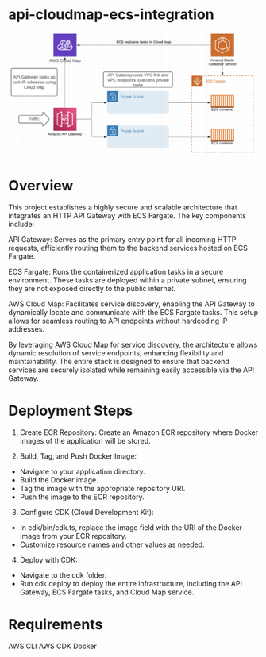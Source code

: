 # api-cloudmap-ecs-integration
![screenshot](Diagram.png)

# Overview

This project establishes a highly secure and scalable architecture that integrates an HTTP API Gateway with ECS Fargate. The key components include:

API Gateway: Serves as the primary entry point for all incoming HTTP requests, efficiently routing them to the backend services hosted on ECS Fargate.

ECS Fargate: Runs the containerized application tasks in a secure environment. These tasks are deployed within a private subnet, ensuring they are not exposed directly to the public internet.

AWS Cloud Map: Facilitates service discovery, enabling the API Gateway to dynamically locate and communicate with the ECS Fargate tasks. This setup allows for seamless routing to API endpoints without hardcoding IP addresses.

By leveraging AWS Cloud Map for service discovery, the architecture allows dynamic resolution of service endpoints, enhancing flexibility and maintainability. The entire stack is designed to ensure that backend services are securely isolated while remaining easily accessible via the API Gateway.


# Deployment Steps

1. Create ECR Repository: Create an Amazon ECR repository where Docker images of the application will be stored.

2. Build, Tag, and Push Docker Image:

- Navigate to your application directory.
- Build the Docker image.
- Tag the image with the appropriate repository URI.
- Push the image to the ECR repository.

3. Configure CDK (Cloud Development Kit):

- In cdk/bin/cdk.ts, replace the image field with the URI of the Docker image from your ECR repository.
- Customize resource names and other values as needed.

4. Deploy with CDK:

- Navigate to the cdk folder.
- Run cdk deploy to deploy the entire infrastructure, including the API Gateway, ECS Fargate tasks, and Cloud Map service.

# Requirements
AWS CLI
AWS CDK
Docker